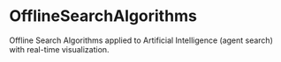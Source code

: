 # OfflineSearchAlgorithms
Offline Search Algorithms applied to Artificial Intelligence (agent search) with real-time visualization.
